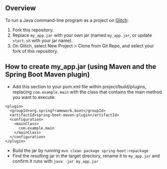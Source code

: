 ## Overview
To run a Java command-line program as a project on [Glitch](https://glitch.com):
1. Fork this repository.
1. Replace `my_app.jar` with your own jar (named `my_app.jar`, or update `start.sh` with your jar name).
1. On Glitch, select New Project > Clone from Git Repo, and select your fork of this repository.

## How to create my_app.jar (using Maven and the Spring Boot Maven plugin)

* Add this section to your pom.xml file within project/build/plugins, replacing `com.example.main` with the class that contains the main method you want to execute:
```
<plugin>
  <groupId>org.springframework.boot</groupId>
  <artifactId>spring-boot-maven-plugin</artifactId>
  <configuration>
    <mainClass>
      com.example.main
    </mainClass>
  </configuration>
</plugin>
```
* Build the jar by running `mvn clean package spring-boot:repackage`
* Find the resulting jar in the target directory, rename it to `my_app.jar` and confirm it runs with `java -jar my_app.jar`
